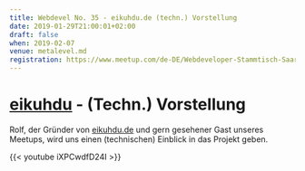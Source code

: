 ```yaml
---
title: Webdevel No. 35 - eikuhdu.de (techn.) Vorstellung
date: 2019-01-29T21:00:01+02:00
draft: false
when: 2019-02-07
venue: metalevel.md
registration: https://www.meetup.com/de-DE/Webdeveloper-Stammtisch-Saar/events/256478991/
---
```


# [eikuhdu](https://eikuhdu.de/) - (Techn.) Vorstellung

Rolf, der Gründer von [eikuhdu.de](https://eikuhdu.de/) und gern gesehener Gast unseres Meetups, wird uns einen (technischen) Einblick in das Projekt geben.

{{< youtube iXPCwdfD24I >}}